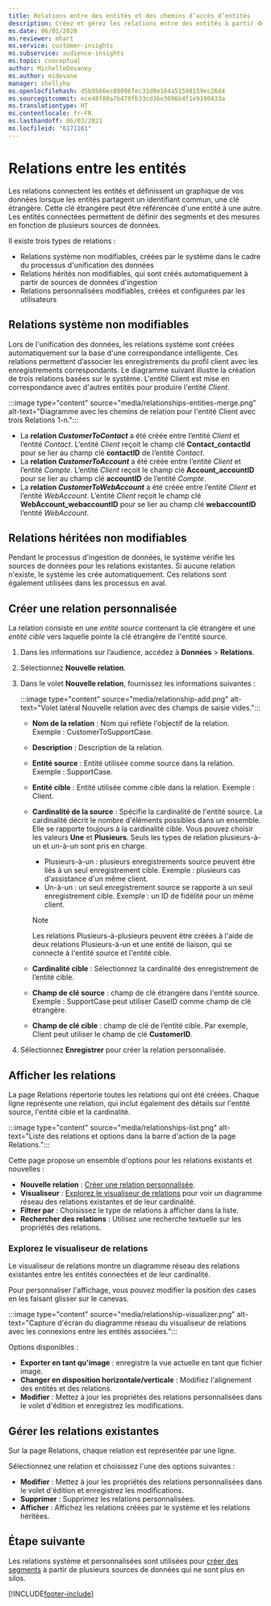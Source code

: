 ```yaml
---
title: Relations entre des entités et des chemins d’accès d’entités
description: Créez et gérez les relations entre des entités à partir de plusieurs sources de données.
ms.date: 06/01/2020
ms.reviewer: mhart
ms.service: customer-insights
ms.subservice: audience-insights
ms.topic: conceptual
author: MichelleDevaney
ms.author: midevane
manager: shellyha
ms.openlocfilehash: d5b9566ec88096fec31d8e164a51598159ec26d4
ms.sourcegitcommit: ece48f80a7b470fb33cd36e3096b4f1e9190433a
ms.translationtype: HT
ms.contentlocale: fr-FR
ms.lasthandoff: 06/03/2021
ms.locfileid: "6171161"
---
```

# <a name="relationships-between-entities"></a>Relations entre les entités

Les relations connectent les entités et définissent un graphique de vos données lorsque les entités partagent un identifiant commun, une clé étrangère. Cette clé étrangère peut être référencée d'une entité à une autre. Les entités connectées permettent de définir des segments et des mesures en fonction de plusieurs sources de données.

Il existe trois types de relations : 
- Relations système non modifiables, créées par le système dans le cadre du processus d'unification des données
- Relations hérités non modifiables, qui sont créés automatiquement à partir de sources de données d'ingestion 
- Relations personnalisées modifiables, créées et configurées par les utilisateurs

## <a name="non-editable-system-relationships"></a>Relations système non modifiables

Lors de l'unification des données, les relations système sont créées automatiquement sur la base d'une correspondance intelligente. Ces relations permettent d’associer les enregistrements du profil client avec les enregistrements correspondants. Le diagramme suivant illustre la création de trois relations basées sur le système. L'entité Client est mise en correspondance avec d'autres entités pour produire l'entité *Client*.

:::image type="content" source="media/relationships-entities-merge.png" alt-text="Diagramme avec les chemins de relation pour l'entité Client avec trois Relations 1-n.":::

- La **relation *CustomerToContact*** a été créée entre l’entité *Client* et l’entité *Contact*. L’entité *Client* reçoit le champ clé **Contact_contactId** pour se lier au champ clé **contactID** de l’entité *Contact*.
- La **relation *CustomerToAccount*** a été créée entre l’entité *Client* et l’entité *Compte*. L’entité *Client* reçoit le champ clé **Account_accountID** pour se lier au champ clé **accountID** de l’entité *Compte*.
- La **relation *CustomerToWebAccount*** a été créée entre l’entité *Client* et l’entité *WebAccount*. L’entité *Client* reçoit le champ clé **WebAccount_webaccountID** pour se lier au champ clé **webaccountID** l’entité *WebAccount*.

## <a name="non-editable-inherited-relationships"></a>Relations héritées non modifiables

Pendant le processus d'ingestion de données, le système vérifie les sources de données pour les relations existantes. Si aucune relation n'existe, le système les crée automatiquement. Ces relations sont également utilisées dans les processus en aval.

## <a name="create-a-custom-relationship"></a>Créer une relation personnalisée

La relation consiste en une *entité source* contenant la clé étrangère et une *entité cible* vers laquelle pointe la clé étrangère de l'entité source. 

1. Dans les informations sur l’audience, accédez à **Données** > **Relations**.

2. Sélectionnez **Nouvelle relation**.

3. Dans le volet **Nouvelle relation**, fournissez les informations suivantes :

   :::image type="content" source="media/relationship-add.png" alt-text="Volet latéral Nouvelle relation avec des champs de saisie vides.":::

   - **Nom de la relation** : Nom qui reflète l'objectif de la relation. Exemple : CustomerToSupportCase.
   - **Description** : Description de la relation.
   - **Entité source** : Entité utilisée comme source dans la relation. Exemple : SupportCase.
   - **Entité cible** : Entité utilisée comme cible dans la relation. Exemple : Client.
   - **Cardinalité de la source** : Spécifie la cardinalité de l'entité source. La cardinalité décrit le nombre d'éléments possibles dans un ensemble. Elle se rapporte toujours à la cardinalité cible. Vous pouvez choisir les valeurs **Une** et **Plusieurs**. Seuls les types de relation plusieurs-à-un et un-à-un sont pris en charge.  
     - Plusieurs-à-un : plusieurs enregistrements source peuvent être liés à un seul enregistrement cible. Exemple : plusieurs cas d'assistance d'un même client.
     - Un-à-un : un seul enregistrement source se rapporte à un seul enregistrement cible. Exemple : un ID de fidélité pour un même client.

     > [!NOTE]
     > Les relations Plusieurs-à-plusieurs peuvent être créées à l'aide de deux relations Plusieurs-à-un et une entité de liaison, qui se connecte à l'entité source et l'entité cible.

   - **Cardinalité cible** : Sélectionnez la cardinalité des enregistrement de l’entité cible. 
   - **Champ de clé source** : champ de clé étrangère dans l'entité source. Exemple : SupportCase peut utiliser CaseID comme champ de clé étrangère.
   - **Champ de clé cible** : champ de clé de l’entité cible. Par exemple, Client peut utiliser le champ de clé **CustomerID**.

4. Sélectionnez **Enregistrer** pour créer la relation personnalisée.

## <a name="view-relationships"></a>Afficher les relations

La page Relations répertorie toutes les relations qui ont été créées. Chaque ligne représente une relation, qui inclut également des détails sur l'entité source, l'entité cible et la cardinalité. 

:::image type="content" source="media/relationships-list.png" alt-text="Liste des relations et options dans la barre d'action de la page Relations.":::

Cette page propose un ensemble d'options pour les relations existants et nouvelles : 
- **Nouvelle relation** : [Créer une relation personnalisée](#create-a-custom-relationship).
- **Visualiseur** : [Explorez le visualiseur de relations](#explore-the-relationship-visualizer) pour voir un diagramme réseau des relations existantes et de leur cardinalité.
- **Filtrer par** : Choisissez le type de relations à afficher dans la liste.
- **Rechercher des relations** : Utilisez une recherche textuelle sur les propriétés des relations.

### <a name="explore-the-relationship-visualizer"></a>Explorez le visualiseur de relations

Le visualiseur de relations montre un diagramme réseau des relations existantes entre les entités connectées et de leur cardinalité.

Pour personnaliser l'affichage, vous pouvez modifier la position des cases en les faisant glisser sur le canevas.

:::image type="content" source="media/relationship-visualizer.png" alt-text="Capture d'écran du diagramme réseau du visualiseur de relations avec les connexions entre les entités associées.":::

Options disponibles : 
- **Exporter en tant qu'image** : enregistre la vue actuelle en tant que fichier image.
- **Changer en disposition horizontale/verticale** : Modifiez l'alignement des entités et des relations.
- **Modifier** : Mettez à jour les propriétés des relations personnalisées dans le volet d'édition et enregistrez les modifications.

## <a name="manage-existing-relationships"></a>Gérer les relations existantes 

Sur la page Relations, chaque relation est représentée par une ligne. 

Sélectionnez une relation et choisissez l'une des options suivantes : 
 
- **Modifier** : Mettez à jour les propriétés des relations personnalisées dans le volet d'édition et enregistrez les modifications.
- **Supprimer** : Supprimez les relations personnalisées.
- **Afficher** : Affichez les relations créées par le système et les relations héritées. 

## <a name="next-step"></a>Étape suivante

Les relations système et personnalisées sont utilisées pour [créer des segments](segments.md) à partir de plusieurs sources de données qui ne sont plus en silos.

[!INCLUDE[footer-include](../includes/footer-banner.md)]
